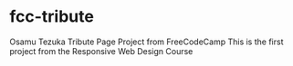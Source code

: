 # fcc-tribute
Osamu Tezuka Tribute Page Project from FreeCodeCamp 
This is the first project from the Responsive Web Design Course
